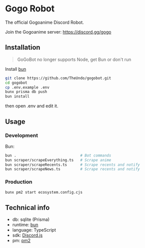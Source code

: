 # Gogo Robot

The official Gogoanime Discord Robot.

Join the Gogoanime server: https://discord.gg/gogo

## Installation

> GoGoBot no longer supports Node, get Bun or don't run

Install [bun](https://bun.sh)

```sh
git clone https://github.com/TheUndo/gogobot.git
cd gogobot
cp .env.example .env
bunx prisma db push
bun install
```

then open .env and edit it.

## Usage

### Development

Bun:
```sh
bun .                             # Bot commands
bun scraper/scrapeEverything.ts   # Scrape anime
bun scraper/scrapeRecents.ts      # Scrape recents and notify
bun scraper/scrapeNews.ts         # Scrape recents and notify
```

### Production

```sh
bunx pm2 start ecosystem.config.cjs
```

## Technical info

- db: sqlite (Prisma)
- runtime: [bun](https://bun.sh)
- language: TypeScript
- sdk: [Discord.js](https://discord.js.org)
- pm: [pm2](https://pm2.io/)
